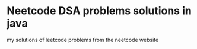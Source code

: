 # Neetcode DSA problems solutions in java
my solutions of leetcode problems from the neetcode website

